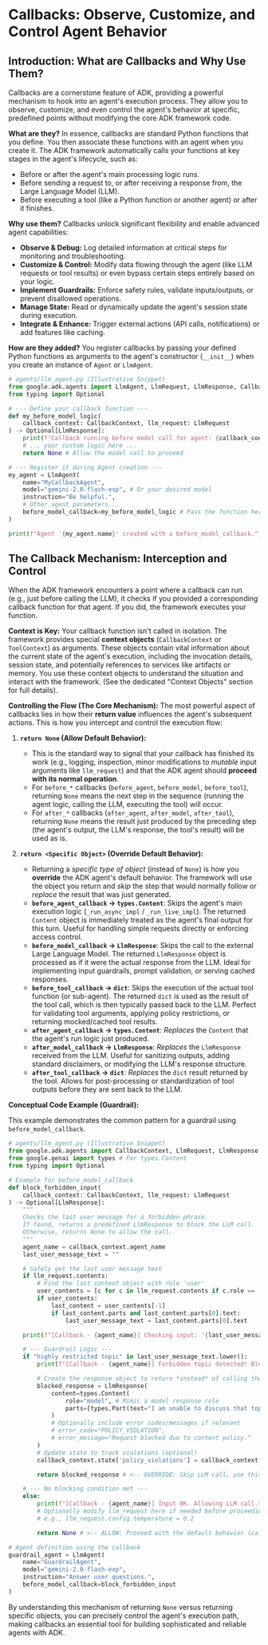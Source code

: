 # Callbacks: Observe, Customize, and Control Agent Behavior

## Introduction: What are Callbacks and Why Use Them?

Callbacks are a cornerstone feature of ADK, providing a powerful mechanism to hook into an agent's execution process. They allow you to observe, customize, and even control the agent's behavior at specific, predefined points without modifying the core ADK framework code.

**What are they?** In essence, callbacks are standard Python functions that you define. You then associate these functions with an agent when you create it. The ADK framework automatically calls your functions at key stages in the agent's lifecycle, such as:

* Before or after the agent's main processing logic runs.  
* Before sending a request to, or after receiving a response from, the Large Language Model (LLM).  
* Before executing a tool (like a Python function or another agent) or after it finishes.

**Why use them?** Callbacks unlock significant flexibility and enable advanced agent capabilities:

* **Observe & Debug:** Log detailed information at critical steps for monitoring and troubleshooting.  
* **Customize & Control:** Modify data flowing through the agent (like LLM requests or tool results) or even bypass certain steps entirely based on your logic.  
* **Implement Guardrails:** Enforce safety rules, validate inputs/outputs, or prevent disallowed operations.  
* **Manage State:** Read or dynamically update the agent's session state during execution.  
* **Integrate & Enhance:** Trigger external actions (API calls, notifications) or add features like caching.

**How are they added?** You register callbacks by passing your defined Python functions as arguments to the agent's constructor (`__init__`) when you create an instance of `Agent` or `LlmAgent`.

```py
# agents/llm_agent.py (Illustrative Snippet)
from google.adk.agents import LlmAgent, LlmRequest, LlmResponse, CallbackContext
from typing import Optional

# --- Define your callback function ---
def my_before_model_logic(
    callback_context: CallbackContext, llm_request: LlmRequest
) -> Optional[LlmResponse]:
    print(f"Callback running before model call for agent: {callback_context.agent_name}")
    # ... your custom logic here ...
    return None # Allow the model call to proceed

# --- Register it during Agent creation ---
my_agent = LlmAgent(
    name="MyCallbackAgent",
    model="gemini-2.0-flash-exp", # Or your desired model
    instruction="Be helpful.",
    # Other agent parameters...
    before_model_callback=my_before_model_logic # Pass the function here
)

print(f"Agent '{my_agent.name}' created with a before_model_callback.")
```

## The Callback Mechanism: Interception and Control

When the ADK framework encounters a point where a callback can run (e.g., just before calling the LLM), it checks if you provided a corresponding callback function for that agent. If you did, the framework executes your function.

**Context is Key:** Your callback function isn't called in isolation. The framework provides special **context objects** (`CallbackContext` or `ToolContext`) as arguments. These objects contain vital information about the current state of the agent's execution, including the invocation details, session state, and potentially references to services like artifacts or memory. You use these context objects to understand the situation and interact with the framework. (See the dedicated "Context Objects" section for full details).

**Controlling the Flow (The Core Mechanism):** The most powerful aspect of callbacks lies in how their **return value** influences the agent's subsequent actions. This is how you intercept and control the execution flow:

1. **`return None` (Allow Default Behavior):**  

    * This is the standard way to signal that your callback has finished its work (e.g., logging, inspection, minor modifications to *mutable* input arguments like `llm_request`) and that the ADK agent should **proceed with its normal operation**.  
    * For `before_*` callbacks (`before_agent`, `before_model`, `before_tool`), returning `None` means the next step in the sequence (running the agent logic, calling the LLM, executing the tool) will occur.  
    * For `after_*` callbacks (`after_agent`, `after_model`, `after_tool`), returning `None` means the result just produced by the preceding step (the agent's output, the LLM's response, the tool's result) will be used as is.

2. **`return <Specific Object>` (Override Default Behavior):**  

    * Returning a *specific type of object* (instead of `None`) is how you **override** the ADK agent's default behavior. The framework will use the object you return and *skip* the step that would normally follow or *replace* the result that was just generated.  
    * **`before_agent_callback` → `types.Content`**: Skips the agent's main execution logic (`_run_async_impl` / `_run_live_impl`). The returned `Content` object is immediately treated as the agent's final output for this turn. Useful for handling simple requests directly or enforcing access control.  
    * **`before_model_callback` → `LlmResponse`**: Skips the call to the external Large Language Model. The returned `LlmResponse` object is processed as if it were the actual response from the LLM. Ideal for implementing input guardrails, prompt validation, or serving cached responses.  
    * **`before_tool_callback` → `dict`**: Skips the execution of the actual tool function (or sub-agent). The returned `dict` is used as the result of the tool call, which is then typically passed back to the LLM. Perfect for validating tool arguments, applying policy restrictions, or returning mocked/cached tool results.  
    * **`after_agent_callback` → `types.Content`**: *Replaces* the `Content` that the agent's run logic just produced.  
    * **`after_model_callback` → `LlmResponse`**: *Replaces* the `LlmResponse` received from the LLM. Useful for sanitizing outputs, adding standard disclaimers, or modifying the LLM's response structure.  
    * **`after_tool_callback` → `dict`**: *Replaces* the `dict` result returned by the tool. Allows for post-processing or standardization of tool outputs before they are sent back to the LLM.

**Conceptual Code Example (Guardrail):**

This example demonstrates the common pattern for a guardrail using `before_model_callback`.

```py
# agents/llm_agent.py (Illustrative Snippet)
from google.adk.agents import CallbackContext, LlmRequest, LlmResponse
from google.genai import types # For types.Content
from typing import Optional

# Example for before_model_callback
def block_forbidden_input(
    callback_context: CallbackContext, llm_request: LlmRequest
) -> Optional[LlmResponse]:
    """
    Checks the last user message for a forbidden phrase.
    If found, returns a predefined LlmResponse to block the LLM call.
    Otherwise, returns None to allow the call.
    """
    agent_name = callback_context.agent_name
    last_user_message_text = ""

    # Safely get the last user message text
    if llm_request.contents:
        # Find the last content object with role 'user'
        user_contents = [c for c in llm_request.contents if c.role == 'user']
        if user_contents:
            last_content = user_contents[-1]
            if last_content.parts and last_content.parts[0].text:
                last_user_message_text = last_content.parts[0].text

    print(f"[Callback - {agent_name}] Checking input: '{last_user_message_text[:50]}...'")

    # --- Guardrail Logic ---
    if "highly restricted topic" in last_user_message_text.lower():
        print(f"[Callback - {agent_name}] Forbidden topic detected! Blocking LLM call.")

        # Create the response object to return *instead* of calling the LLM
        blocked_response = LlmResponse(
            content=types.Content(
                role="model", # Mimic a model response role
                parts=[types.Part(text="I am unable to discuss that topic.")]
            )
            # Optionally include error codes/messages if relevant
            # error_code="POLICY_VIOLATION",
            # error_message="Request blocked due to content policy."
        )
        # Update state to track violations (optional)
        callback_context.state['policy_violations'] = callback_context.state.get('policy_violations', 0) + 1

        return blocked_response # <-- OVERRIDE: Skip LLM call, use this response.

    # --- No blocking condition met ---
    else:
        print(f"[Callback - {agent_name}] Input OK. Allowing LLM call.")
        # Optionally modify llm_request here if needed before proceeding
        # e.g., llm_request.config.temperature = 0.2

        return None # <-- ALLOW: Proceed with the default behavior (call LLM).

# Agent definition using the callback
guardrail_agent = LlmAgent(
    name="GuardrailAgent",
    model="gemini-2.0-flash-exp",
    instruction="Answer user questions.",
    before_model_callback=block_forbidden_input
)
```

By understanding this mechanism of returning `None` versus returning specific objects, you can precisely control the agent's execution path, making callbacks an essential tool for building sophisticated and reliable agents with ADK.
